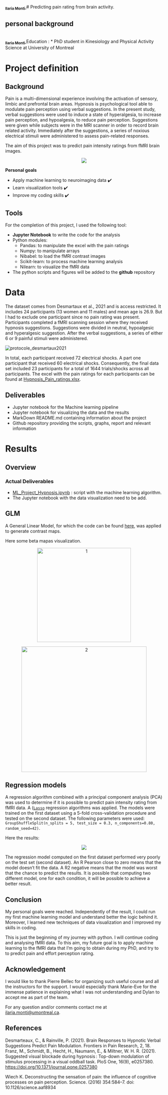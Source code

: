 <a href="https://github.com/ilariam9">
	<img src0="https://avatars.githubusercontent.com/u/95041197?s=400&u=97f6a4ba30c2c19673cad9d04e88e65242417cbf&v=4" "width="100px;" alt=""/>
	<br /><sub><b>Ilaria Monti</b></sub>
</a>
# Predicting pain rating from brain activity.

## personal background
<a href="https://github.com/ilariam9">
   <br /><sub><b>Ilaria Monti</b></sub>
</a>
Education :
  * PhD student in Kinesiology and Physical Activity Science at University of Montreal

# Project definition

## Background

Pain is a multi-dimensional experience involving the activation of sensory, limbic and prefrontal brain areas. Hypnosis is psychological tool able to modulate pain perception using verbal suggestions. In the present study, verbal suggestions were used to induce a state of hyperalgesia, to increase pain perception, and hypoalgesia, to reduce pain perception. Suggestions were given while subjects were in the MRI scanner in order to record brain related activity. Immediately after the suggestions, a series of noxious electrical stimuli were administered to assess pain-related responses.


The aim of this project was to predict pain intensity ratings from fMRI brain images.
<p align="center">
<img src="https://github.com/brainhack-school2022/monti_project/blob/main/Machine%20Learning.JPG">
</p>				     


**Personal goals**
* Apply machine learning to neuroimaging data :heavy_check_mark:
* Learn visualization tools :heavy_check_mark:
* Improve my coding skills :heavy_check_mark:

## Tools

For the completion of this project, I used the following tool: 
* **Jupyter Notebook** to write the code for the analysis
* Python modules: 
   * Pandas: to manipulate the excel with the pain ratings
   * Numpy: to manipulate arrays
   * Nibabel: to load the fMRI contrast images 
   * Scikit-learn: to process machine learning analysis
   * Nilearn: to visualize the fMRI data
* The python scripts and figures will be added to the **github** repository

# Data

The dataset comes from Desmartaux et al., 2021 and is access restricted. It includes 24 participants (13 women and 11 males) and mean age is 26.9. But I had to exclude one participant since no pain rating was present. Participants
completed a fMRI scanning session where they received hypnosis suggestions. Suggestions were divided in neutral, hypoalgesic and hyperalgesic suggestion.
After the verbal suggestions, a series of either 6 or 9 painful stimuli were administered.


![protocole_desmartaux2021](protocole_desmartaux2021.png)	
				     
In total, each participant received 72 electrical shocks. A part one participant that received 60 electrical shocks. 
Consequently, the final data set included 23 participants for a total of 1644 trials/shocks across all participants.
The excel with the pain ratings for each participants can be found at [Hypnosis_Pain_ratings.xlsx](https://github.com/brainhack-school2022/monti_project/blob/main/Hypnosis_Pain_ratings.xlsx). 

## Deliverables

* Jupyter notebook for the Machine learning pipeline
* Jupyter notebook for visualizing the data and the results
* MarkDown README.md containing information about the project
* Github repository providing the scripts, graphs, report and relevant information


# Results
## Overview

### Actual Deliverables
* [ML_Project_Hypnosis.ipynb](https://github.com/brainhack-school2022/monti_project/blob/main/ML_Project_Hypnosis.ipynb) : script with the machine learning algorithm. 
* The Jupyter notebook with the data visualization need to be add.

## GLM
 
A General Linear Model, for which the code can be found [here](https://github.com/dylansutterlin/decoding_pain_experience), was applied to generate contrast maps.

Here some beta mapas visualization.
				     
<p align="center">
<img src="https://github.com/brainhack-school2022/monti_project/blob/main/3D%20plot%20beta%20maps.JPG" alt="1" width="300px"/>
</p>

<p align="center">
<img src="https://github.com/brainhack-school2022/monti_project/blob/main/2D%20plot%20beta%20maps.JPG" alt="2" width="400px"/>
</p>

## Regression models

A regression algorithm combined with a principal component analysis (PCA) was used to determine if it is possible to predict pain intensity rating from fMRI data. A ([`Lasso`](https://scikit-learn.org/stable/modules/generated/sklearn.linear_model.Lasso.html) regression algorithms was applied. The models were trained on the first dataset using a 5-fold cross-validation procedure and tested on the second dataset. The following parameters were used: `GroupShuffleSplit(n_splits = 5, test_size = 0.3, n_components=0.80, random_seed=42)`.

Here the results:
<p align="center">
<img src="https://github.com/brainhack-school2022/monti_project/blob/main/Result_ML.JPG">									
</p>
The regression model computed on the first dataset performed very poorly on the test set (second dataset). An R Pearson close to zero means that the model doesn’t fit the data. A R2 negative means that the model was worst that the chance to predict the results. It is possible that computing two different model, one for each condition, it will be possible to achieve a better result. 

## Conclusion

My personal goals were reached. Independently of the result, I could run my first machine learning model and understand better the logic behind it. Moreover, I learned new techniques of data visualization and I improved my skills in coding. 

This is just the beginning of my journey with python. I will continue coding and analysing fMRI data. To this aim, my future goal is to apply machine learning to the fMRI data that I’m going to obtain during my PhD, and try to to predict pain and effort perception rating. 


## Acknowledgement

I would like to thank Pierre Bellec for organizing such useful course and all the instructors for the support. I would especially thank Marie-Eve for the immense patience in explaining what I was not understanding and Dylan to accept me as part of the team.  


For any question and/or comments contact me at ilaria.monti@umontreal.ca.

## References

Desmarteaux, C., & Rainville, P. (2021). Brain Responses to Hypnotic Verbal Suggestions Predict Pain Modulation. Frontiers in Pain Research, 2, 18.
Franz, M., Schmidt, B., Hecht, H., Naumann, E., & Miltner, W. H. R. (2021). Suggested visual blockade during hypnosis : Top-down modulation of stimulus processing in a visual oddball task. PloS One, 16(9), e0257380. https://doi.org/10.1371/journal.pone.0257380

Wiech K. Deconstructing the sensation of pain: the influence of cognitive processes on pain perception. Science. (2016) 354:584–7. doi: 10.1126/science.aaf8934
